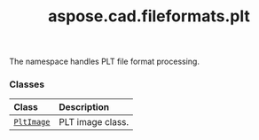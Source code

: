 ﻿---
title: aspose.cad.fileformats.plt
second_title: Aspose.CAD for Python via .NET API References
description: 
type: docs
weight: 10
url: /aspose.cad.fileformats.plt/
is_root: false
---

The namespace handles PLT file format processing.

### Classes
| Class | Description |
| :- | :- |
| [`PltImage`](/cad/python-net/aspose.cad.fileformats.plt/pltimage) | PLT image class. |


